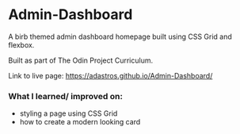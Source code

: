 # Admin-Dashboard

A birb themed admin dashboard homepage built using CSS Grid and flexbox. 

Built as part of The Odin Project Curriculum. 

Link to live page: https://adastros.github.io/Admin-Dashboard/

### What I learned/ improved on:
- styling a page using CSS Grid
- how to create a modern looking card